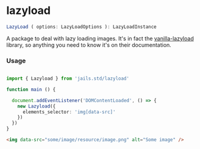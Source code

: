 # lazyload

```ts 
LazyLoad ( options: LazyLoadOptions ): LazyLoadInstance
```

A package to deal with lazy loading images.
It's in fact the [vanilla-lazyload](https://github.com/verlok/vanilla-lazyload) library, so anything you need to know it's on their documentation.

### Usage

```ts 

import { Lazyload } from 'jails.std/lazyload'

function main () {

  document.addEventListener('DOMContentLoaded', () => {
    new Lazyload({
      elements_selector: 'img[data-src]'
    })  
  })
}
```

```html 
<img data-src="some/image/resource/image.png" alt="Some image" />
```